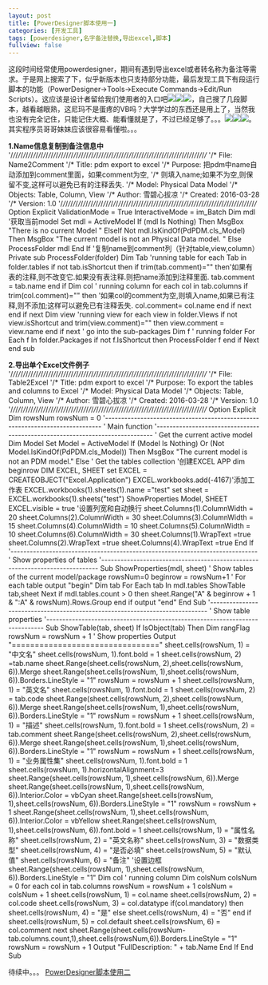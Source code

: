 ```yaml
---
layout: post
title: [PowerDesigner脚本使用一]
categories: [开发工具]
tags: [powerdesigner,名字备注替换,导出excel,脚本]
fullview: false
---
```

这段时间经常使用powerdesigner，期间有遇到导出excel或者转名称为备注等需求。于是网上搜索了下，似乎新版本也只支持部分功能，最后发现工具下有段运行脚本的功能（PowerDesigner->Tools->Execute Commands->Edit/Run Scripts）。这应该是设计者留给我们使用者的入口吧![](http://img.baidu.com/hi/jx2/j_0028.gif)![](http://img.baidu.com/hi/jx2/j_0028.gif)![](http://img.baidu.com/hi/jx2/j_0028.gif)，自己搜了几段脚本，越看越眼熟，这尼玛不是蛋疼的VB吗？大学学过的东西还是用上了，当然我也没有完全记住，只能记住大概、能看懂就是了，不过已经足够了。。。![](http://img.baidu.com/hi/jx2/j_0028.gif)![](http://img.baidu.com/hi/jx2/j_0028.gif)![](http://img.baidu.com/hi/jx2/j_0028.gif)。其实程序员哥哥妹妹应该很容易看懂啦。。。

**1.Name信息复制到备注信息中**
'/*/*/*/*/*/*/*/*/*/*/*/*/*/*/*/*/*/*/*/*/*/*/*/*/*/*/*/*/*/*/*/*/*/*/*/*/*/*/*/*/*/*/*/*/*/*/*/*/*/*/*/*/*/*/*/*/*/*/*/*/*/*/*/*/*/*/*/*/*/*/*/*/*/*/*/*/*/* '/* File: Name2Comment '/* Title: pdm export to excel '/* Purpose: 把pdm中name自动添加到comment里面，如果comment为空, '/* 则填入name;如果不为空,则保留不变,这样可以避免已有的注释丢失. '/* Model: Physical Data Model '/* Objects: Table, Column, View '/* Author: 雪碧心拔凉 '/* Created: 2016-03-28 '/* Version: 1.0 '/*/*/*/*/*/*/*/*/*/*/*/*/*/*/*/*/*/*/*/*/*/*/*/*/*/*/*/*/*/*/*/*/*/*/*/*/*/*/*/*/*/*/*/*/*/*/*/*/*/*/*/*/*/*/*/*/*/*/*/*/*/*/*/*/*/*/*/*/*/*/*/*/*/*/*/*/*/* Option Explicit ValidationMode = True InteractiveMode = im_Batch Dim mdl '获取当前model Set mdl = ActiveModel If (mdl Is Nothing) Then MsgBox "There is no current Model " ElseIf Not mdl.IsKindOf(PdPDM.cls_Model) Then MsgBox "The current model is not an Physical Data model. " Else ProcessFolder mdl End If '复制name到comment列（针对table,view,column） Private sub ProcessFolder(folder) Dim Tab 'running table for each Tab in folder.tables if not tab.isShortcut then if trim(tab.comment)="" then'如果有表的注释,则不改变它.如果没有表注释.则把name添加到注释里面. tab.comment = tab.name end if Dim col ' running column for each col in tab.columns if trim(col.comment)="" then '如果col的comment为空,则填入name,如果已有注释,则不添加;这样可以避免已有注释丢失. col.comment= col.name end if next end if next Dim view 'running view for each view in folder.Views if not view.isShortcut and trim(view.comment)="" then view.comment = view.name end if next ' go into the sub-packages Dim f ' running folder For Each f In folder.Packages if not f.IsShortcut then ProcessFolder f end if Next end sub

**2.导出单个Excel文件例子**
'/*/*/*/*/*/*/*/*/*/*/*/*/*/*/*/*/*/*/*/*/*/*/*/*/*/*/*/*/*/*/*/*/*/*/*/*/*/*/*/*/*/*/*/*/*/*/*/*/*/*/*/*/*/*/*/*/*/*/*/*/*/*/*/*/*/*/*/*/*/*/*/*/*/*/*/*/*/* '/* File: Table2Excel '/* Title: pdm export to excel '/* Purpose: To export the tables and columns to Excel '/* Model: Physical Data Model '/* Objects: Table, Column, View '/* Author: 雪碧心拔凉 '/* Created: 2016-03-28 '/* Version: 1.0 '/*/*/*/*/*/*/*/*/*/*/*/*/*/*/*/*/*/*/*/*/*/*/*/*/*/*/*/*/*/*/*/*/*/*/*/*/*/*/*/*/*/*/*/*/*/*/*/*/*/*/*/*/*/*/*/*/*/*/*/*/*/*/*/*/*/*/*/*/*/*/*/*/*/*/*/*/*/* Option Explicit Dim rowsNum rowsNum = 0 '----------------------------------------------------------------------------- ' Main function '----------------------------------------------------------------------------- ' Get the current active model Dim Model Set Model = ActiveModel If (Model Is Nothing) Or (Not Model.IsKindOf(PdPDM.cls_Model)) Then MsgBox "The current model is not an PDM model." Else ' Get the tables collection '创建EXCEL APP dim beginrow DIM EXCEL, SHEET set EXCEL = CREATEOBJECT("Excel.Application") EXCEL.workbooks.add(-4167)'添加工作表 EXCEL.workbooks(1).sheets(1).name ="test" set sheet = EXCEL.workbooks(1).sheets("test") ShowProperties Model, SHEET EXCEL.visible = true '设置列宽和自动换行 sheet.Columns(1).ColumnWidth = 20 sheet.Columns(2).ColumnWidth = 30 sheet.Columns(3).ColumnWidth = 15 sheet.Columns(4).ColumnWidth = 10 sheet.Columns(5).ColumnWidth = 10 sheet.Columns(6).ColumnWidth = 30 sheet.Columns(1).WrapText =true sheet.Columns(2).WrapText =true sheet.Columns(4).WrapText =true End If '----------------------------------------------------------------------------- ' Show properties of tables '----------------------------------------------------------------------------- Sub ShowProperties(mdl, sheet) ' Show tables of the current model/package rowsNum=0 beginrow = rowsNum+1 ' For each table output "begin" Dim tab For Each tab In mdl.tables ShowTable tab,sheet Next if mdl.tables.count > 0 then sheet.Range("A" & beginrow + 1 & ":A" & rowsNum).Rows.Group end if output "end" End Sub '----------------------------------------------------------------------------- ' Show table properties '----------------------------------------------------------------------------- Sub ShowTable(tab, sheet) If IsObject(tab) Then Dim rangFlag rowsNum = rowsNum + 1 ' Show properties Output "================================" sheet.cells(rowsNum, 1) = "中文名" sheet.cells(rowsNum, 1).font.bold = 1 sheet.cells(rowsNum, 2) =tab.name sheet.Range(sheet.cells(rowsNum, 2),sheet.cells(rowsNum, 6)).Merge sheet.Range(sheet.cells(rowsNum, 1),sheet.cells(rowsNum, 6)).Borders.LineStyle = "1" rowsNum = rowsNum + 1 sheet.cells(rowsNum, 1) = "英文名" sheet.cells(rowsNum, 1).font.bold = 1 sheet.cells(rowsNum, 2) = tab.code sheet.Range(sheet.cells(rowsNum, 2),sheet.cells(rowsNum, 6)).Merge sheet.Range(sheet.cells(rowsNum, 1),sheet.cells(rowsNum, 6)).Borders.LineStyle = "1" rowsNum = rowsNum + 1 sheet.cells(rowsNum, 1) = "描述" sheet.cells(rowsNum, 1).font.bold = 1 sheet.cells(rowsNum, 2) = tab.comment sheet.Range(sheet.cells(rowsNum, 2),sheet.cells(rowsNum, 6)).Merge sheet.Range(sheet.cells(rowsNum, 1),sheet.cells(rowsNum, 6)).Borders.LineStyle = "1" rowsNum = rowsNum + 1 sheet.cells(rowsNum, 1) = "业务属性集" sheet.cells(rowsNum, 1).font.bold = 1 sheet.cells(rowsNum, 1).horizontalAlignment=3 sheet.Range(sheet.cells(rowsNum, 1),sheet.cells(rowsNum, 6)).Merge sheet.Range(sheet.cells(rowsNum, 1),sheet.cells(rowsNum, 6)).Interior.Color = vbCyan sheet.Range(sheet.cells(rowsNum, 1),sheet.cells(rowsNum, 6)).Borders.LineStyle = "1" rowsNum = rowsNum + 1 sheet.Range(sheet.cells(rowsNum, 1),sheet.cells(rowsNum, 6)).Interior.Color = vbYellow sheet.Range(sheet.cells(rowsNum, 1),sheet.cells(rowsNum, 6)).font.bold = 1 sheet.cells(rowsNum, 1) = "属性名称" sheet.cells(rowsNum, 2) = "英文名称" sheet.cells(rowsNum, 3) = "数据类型" sheet.cells(rowsNum, 4) = "是否必填" sheet.cells(rowsNum, 5) = "默认值" sheet.cells(rowsNum, 6) = "备注" '设置边框 sheet.Range(sheet.cells(rowsNum, 1),sheet.cells(rowsNum, 6)).Borders.LineStyle = "1" Dim col ' running column Dim colsNum colsNum = 0 for each col in tab.columns rowsNum = rowsNum + 1 colsNum = colsNum + 1 sheet.cells(rowsNum, 1) = col.name sheet.cells(rowsNum, 2) = col.code sheet.cells(rowsNum, 3) = col.datatype if(col.mandatory) then sheet.cells(rowsNum, 4) = "是" else sheet.cells(rowsNum, 4) = "否" end if sheet.cells(rowsNum, 5) = col.default sheet.cells(rowsNum, 6) = col.comment next sheet.Range(sheet.cells(rowsNum-tab.columns.count,1),sheet.cells(rowsNum,6)).Borders.LineStyle = "1" rowsNum = rowsNum + 1 Output "FullDescription: " + tab.Name End If End Sub

待续中。。。 [PowerDesigner脚本使用二](http://ctosb.com/article/18719434594944)
